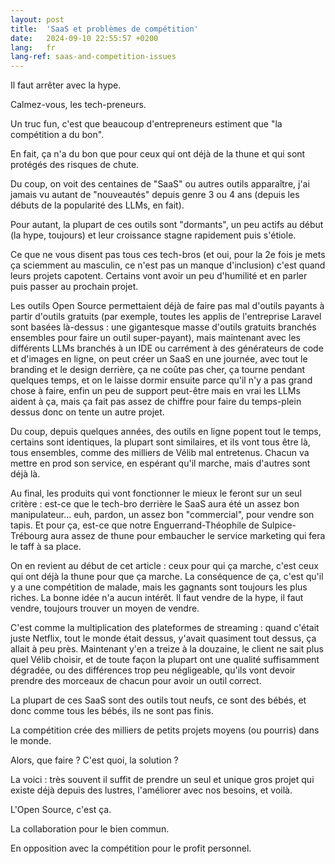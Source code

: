 ```yaml
---
layout: post
title:  'SaaS et problèmes de compétition'
date:   2024-09-10 22:55:57 +0200
lang:   fr
lang-ref: saas-and-competition-issues
---
```


Il faut arrêter avec la hype.

Calmez-vous, les tech-preneurs.

Un truc fun, c'est que beaucoup d'entrepreneurs estiment que "la compétition a du bon".

En fait, ça n'a du bon que pour ceux qui ont déjà de la thune et qui sont protégés des risques de chute.

Du coup, on voit des centaines de "SaaS" ou autres outils apparaître, j'ai jamais vu autant de "nouveautés" depuis genre 3 ou 4 ans (depuis les débuts de la popularité des LLMs, en fait).

Pour autant, la plupart de ces outils sont "dormants", un peu actifs au début (la hype, toujours) et leur croissance stagne rapidement puis s'étiole.

Ce que ne vous disent pas tous ces tech-bros (et oui, pour la 2e fois je mets ça sciemment au masculin, ce n'est pas un manque d'inclusion) c'est quand leurs projets capotent. Certains vont avoir un peu d'humilité et en parler puis passer au prochain projet.

Les outils Open Source permettaient déjà de faire pas mal d'outils payants à partir d'outils gratuits (par exemple, toutes les applis de l'entreprise Laravel sont basées là-dessus : une gigantesque masse d'outils gratuits branchés ensembles pour faire un outil super-payant), mais maintenant avec les différents LLMs branchés à un IDE ou carrément à des générateurs de code et d'images en ligne, on peut créer un SaaS en une journée, avec tout le branding et le design derrière, ça ne coûte pas cher, ça tourne pendant quelques temps, et on le laisse dormir ensuite parce qu'il n'y a pas grand chose à faire, enfin un peu de support peut-être mais en vrai les LLMs aident à ça, mais ça fait pas assez de chiffre pour faire du temps-plein dessus donc on tente un autre projet.

Du coup, depuis quelques années, des outils en ligne popent tout le temps, certains sont identiques, la plupart sont similaires, et ils vont tous être là, tous ensembles, comme des milliers de Vélib mal entretenus. Chacun va mettre en prod son service, en espérant qu'il marche, mais d'autres sont déjà là.

Au final, les produits qui vont fonctionner le mieux le feront sur un seul critère : est-ce que le tech-bro derrière le SaaS aura été un assez bon manipulateur... euh, pardon, un assez bon "commercial", pour vendre son tapis. Et pour ça, est-ce que notre Enguerrand-Théophile de Sulpice-Trébourg aura assez de thune pour embaucher le service marketing qui fera le taff à sa place.

On en revient au début de cet article : ceux pour qui ça marche, c'est ceux qui ont déjà la thune pour que ça marche. La conséquence de ça, c'est qu'il y a une compétition de malade, mais les gagnants sont toujours les plus riches. La bonne idée n'a aucun intérêt. Il faut vendre de la hype, il faut vendre, toujours trouver un moyen de vendre.

C'est comme la multiplication des plateformes de streaming : quand c'était juste Netflix, tout le monde était dessus, y'avait quasiment tout dessus, ça allait à peu près. Maintenant y'en a treize à la douzaine, le client ne sait plus quel Vélib choisir, et de toute façon la plupart ont une qualité suffisamment dégradée, ou des différences trop peu négligeable, qu'ils vont devoir prendre des morceaux de chacun pour avoir un outil correct.

La plupart de ces SaaS sont des outils tout neufs, ce sont des bébés, et donc comme tous les bébés, ils ne sont pas finis.

La compétition crée des milliers de petits projets moyens (ou pourris) dans le monde.

Alors, que faire ?
C'est quoi, la solution ?

La voici : très souvent il suffit de prendre un seul et unique gros projet qui existe déjà depuis des lustres, l'améliorer avec nos besoins, et voilà.

L'Open Source, c'est ça.

La collaboration pour le bien commun.

En opposition avec la compétition pour le profit personnel.
